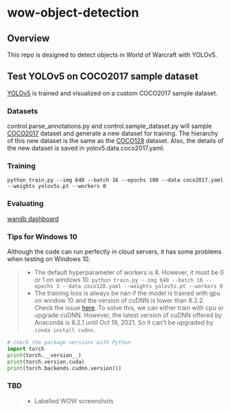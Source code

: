 # wow-object-detection

## Overview
This repo is designed to detect objects in World of Warcraft with YOLOv5. 

## Test YOLOv5 on COCO2017 sample dataset
[YOLOv5](https://github.com/ultralytics/yolov5) is trained and visualized on a custom COCO2017 sample dataset. 

### Datasets
control.parse_annotations.py and control.sample_dataset.py will sample [COCO2017](https://cocodataset.org/#download) dataset and generate a new dataset for training.
The hierarchy of this new dataset is the same as the [COCO128](https://www.kaggle.com/ultralytics/coco128) dataset. Also, the details of the new dataset is saved in yolov5.data.coco2017.yaml.

### Training
`python train.py --img 640 --batch 16 --epochs 100 --data coco2017.yaml --weights yolov5s.pt --workers 0`

### Evaluating
[wandb dashboard](https://wandb.ai/luzhangao/YOLOv5?workspace=user-luzhangao)

### Tips for Windows 10
Although the code can run perfectly in cloud servers, it has some problems when testing on Windows 10.
>- The default hyperparameter of workers is 8. However, it must be 0 or 1 on windows 10. 
`python train.py --img 640 --batch 16 --epochs 3 --data coco128.yaml --weights yolov5s.pt --workers 0`
>- The training loss is always be nan if the model is trained with gpu on window 10 and the version of cuDNN is lower than 8.2.2. 
Check the issue [here](https://issueexplorer.com/issue/ultralytics/yolov5/4839). To solve this, we can either train with cpu or upgrade cuDNN.
However, the latest version of cuDNN offered by Anaconda is 8.2.1 until Oct 19, 2021. So it can't be upgraded by `conda install cudnn`.
```python
# check the package versions with Python
import torch
print(torch.__version__)
print(torch.version.cuda)
print(torch.backends.cudnn.version())
```

### TBD
>- Labelled WOW screenshots
